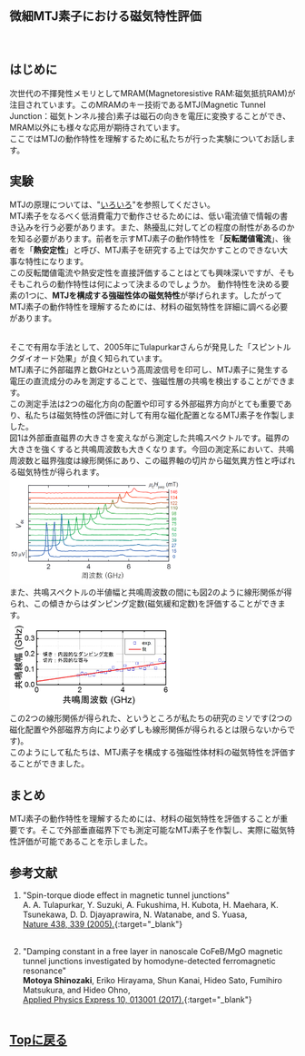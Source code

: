 ## 微細MTJ素子における磁気特性評価
<br>

## はじめに
次世代の不揮発性メモリとしてMRAM(Magnetoresistive RAM:磁気抵抗RAM)が注目されています。このMRAMのキー技術であるMTJ(Magnetic Tunnel Junction：磁気トンネル接合)素子は磁石の向きを電圧に変換することができ、MRAM以外にも様々な応用が期待されています。<br>
ここではMTJの動作特性を理解するために私たちが行った実験についてお話します。<br>

## 実験
MTJの原理については、"[いろいろ](./pokepoke)"を参照してください。<br>
MTJ素子をなるべく低消費電力で動作させるためには、低い電流値で情報の書き込みを行う必要があります。また、熱擾乱に対してどの程度の耐性があるのかを知る必要があります。前者を示すMTJ素子の動作特性を「**反転閾値電流**」、後者を「**熱安定性**」と呼び、MTJ素子を研究する上では欠かすことのできない大事な特性になります。<br>
この反転閾値電流や熱安定性を直接評価することはとても興味深いですが、そもそもこれらの動作特性は何によって決まるのでしょうか。
動作特性を決める要素の1つに、**MTJを構成する強磁性体の磁気特性**が挙げられます。したがってMTJ素子の動作特性を理解するためには、材料の磁気特性を詳細に調べる必要があります。<br><br>

そこで有用な手法として、2005年にTulapurkarさんらが発見した「スピントルクダイオード効果」が良く知られています。<br>
MTJ素子に外部磁界と数GHzという高周波信号を印可し、MTJ素子に発生する電圧の直流成分のみを測定することで、強磁性層の共鳴を検出することができます。<br>
この測定手法は2つの磁化方向の配置や印可する外部磁界方向がとても重要であり、私たちは磁気特性の評価に対して有用な磁化配置となるMTJ素子を作製しました。<br>
図1は外部垂直磁界の大きさを変えながら測定した共鳴スペクトルです。磁界の大きさを強くすると共鳴周波数も大きくなります。今回の測定系において、共鳴周波数と磁界強度は線形関係にあり、この磁界軸の切片から磁気異方性と呼ばれる磁気特性が得られます。<br>
<img src="./FMR.png" width="300px" title="垂直磁界下における強磁性共鳴の検出"><br>
また、共鳴スペクトルの半値幅と共鳴周波数の間にも図2のように線形関係が得られ、この傾きからはダンピング定数(磁気緩和定数)を評価することができます。<br>
<img src="./df_fr.jpg" width="300px" title="共鳴線幅と共鳴周波数の関係"><br>
この2つの線形関係が得られた、というところが私たちの研究のミソです(2つの磁化配置や外部磁界方向により必ずしも線形関係が得られるとは限らないからです)。<br>
このようにして私たちは、MTJ素子を構成する強磁性体材料の磁気特性を評価することができました。<br>

## まとめ
MTJ素子の動作特性を理解するためには、材料の磁気特性を評価することが重要です。そこで外部垂直磁界下でも測定可能なMTJ素子を作製し、実際に磁気特性評価が可能であることを示しました。

## 参考文献
1. "Spin-torque diode effect in magnetic tunnel junctions"<br>
A. A. Tulapurkar, Y. Suzuki, A. Fukushima, H. Kubota, H. Maehara, K. Tsunekawa, D. D. Djayaprawira, N. Watanabe, and S. Yuasa,<br>
[Nature 438, 339 (2005).](https://www.nature.com/articles/nature04207){:target="_blank"}<br><br>

1. "Damping constant in a free layer in nanoscale CoFeB/MgO magnetic tunnel junctions investigated by homodyne-detected ferromagnetic resonance"<br>
**Motoya Shinozaki**, Eriko Hirayama, Shun Kanai, Hideo Sato, Fumihiro Matsukura, and Hideo Ohno,<br>
[Applied Physics Express 10, 013001 (2017).](https://iopscience.iop.org/article/10.7567/APEX.10.013001){:target="_blank"}<br><br>

## [Topに戻る](https://motoyashinozaki.github.io/minidora/)